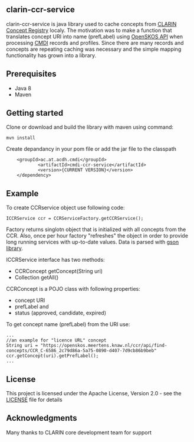 ## clarin-ccr-service

clarin-ccr-service is java library used to cache concepts from [CLARIN Concept Registry](https://www.clarin.eu/ccr) localy. The motivation was to make a function that translates concept URI into name (prefLabel) using [OpenSKOS API](http://openskos.org/api) when processing [CMDI](https://www.clarin.eu/content/component-metadata) records and profiles. Since there are many records and concepts are repeating caching was necessary and the simple mapping functionality has grown into a library. 

## Prerequisites

* Java 8
* Maven

## Getting started

Clone or download and build the library with maven using command:
```
mvn install
```

Create depandancy in your pom file or add the jar file to the classpath

```
	<groupId>ac.at.acdh.cmdi</groupId>
			<artifactId>cmdi-ccr-service</artifactId>
			<version>{CURRENT VERSION}</version>
	</dependency>	
```

## Example

To create CCRservice object use following code:
```
ICCRService ccr = CCRServiceFactory.getCCRService();
```
Factory returns singlotn object that is initialized with all concepts from the CCR. Also, once per hour factory "refreshes" the object in order to provide long running services with up-to-date values. Data is parsed with [gson library](https://github.com/google/gson). 

ICCRService interface has two methods:
 * CCRConcept getConcept(String uri)
 * Collection<CCRConcept> getAll()
 
CCRConcept is a POJO class with following properties:
 * concept URI
 * prefLabel and
 * status (approved, candidate, expired) 
 
To get concept name (prefLabel) from the URI use:
```
...
//an example for "licence URL" concept
String uri = "https://openskos.meertens.knaw.nl/ccr/api/find-concepts/CCR_C-6586_2c79d86a-5a75-0890-d407-7d9cb86b9beb"
ccr.getConcept(uri).getPrefLabel();
...
```

## License

This project is licensed under the Apache License, Version 2.0 - see the [LICENSE](LICENSE) file for details

## Acknowledgments

Many thanks to CLARIN core development team for support

